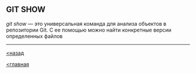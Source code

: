 ## GIT SHOW

*git show* — это универсальная команда для анализа объектов в репозитории Git. С ее помощью можно найти конкретные версии определенных файлов

---

[<назад](perintah.md)

[<главная](readme.md)